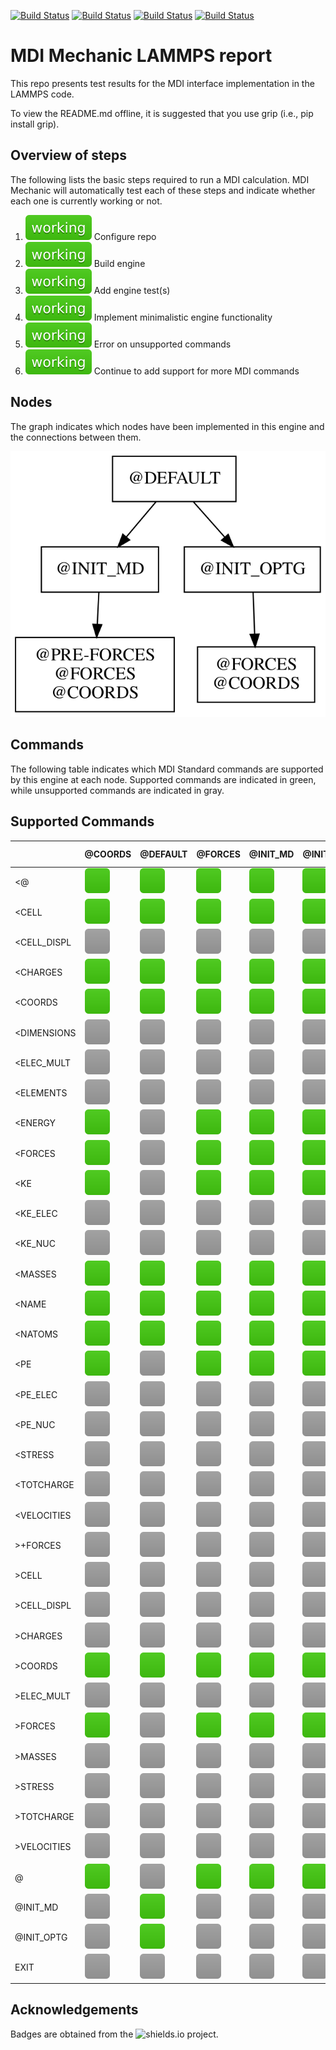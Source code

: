 [![Build Status](https://travis-ci.com/MolSSI-MDI/MDI_lammps2.svg?branch=master)](https://travis-ci.com/MolSSI-MDI/MDI_lammps2)
[![Build Status](https://travis-ci.com/MolSSI-MDI/MDI_lammps2.svg?branch=master)](https://travis-ci.com/MolSSI-MDI/MDI_lammps2)
[![Build Status](https://travis-ci.com/MolSSI-MDI/MDI_lammps2.svg?branch=master)](https://travis-ci.com/MolSSI-MDI/MDI_lammps2)
[![Build Status](https://travis-ci.com/MolSSI-MDI/MDI_lammps2.svg?branch=master)](https://travis-ci.com/MolSSI-MDI/MDI_lammps2)
# MDI Mechanic LAMMPS report

This repo presents test results for the MDI interface implementation in the LAMMPS code.

To view the README.md offline, it is suggested that you use grip (i.e., pip install grip).

## Overview of steps

The following lists the basic steps required to run a MDI calculation.
MDI Mechanic will automatically test each of these steps and indicate whether each one is currently working or not.

[comment]: <> (Badges are downloaded from shields.io, i.e.:)
[comment]: <> (curl https://img.shields.io/badge/-working-success --output report/badges/-working-success.svg)

1. ![step1](report/dynamic_badges/step_config.svg) Configure repo
2. ![step2](report/dynamic_badges/step_engine_build.svg) Build engine
3. ![step3](report/dynamic_badges/step_engine_test.svg) Add engine test(s)
4. ![step5](report/dynamic_badges/step_min_engine.svg) Implement minimalistic engine functionality
5. ![step6](report/dynamic_badges/step_unsupported.svg) Error on unsupported commands
6. ![step8](report/dynamic_badges/step_mdi_nodes.svg) Continue to add support for more MDI commands

## Nodes

The graph indicates which nodes have been implemented in this engine and the connections between them.

![command](report/graphs/node-report.gv.svg)

## Commands

The following table indicates which MDI Standard commands are supported by this engine at each node.
Supported commands are indicated in green, while unsupported commands are indicated in gray.

[travis]: <> ( supported_commands )
## Supported Commands

| | @COORDS | @DEFAULT | @FORCES | @INIT_MD | @INIT_OPTG | @PRE-FORCES |
| ------------- | ------------- | ------------- | ------------- | ------------- | ------------- | ------------- |
| &lt;@ | ![command](report/badges/box-brightgreen.svg) | ![command](report/badges/box-brightgreen.svg) | ![command](report/badges/box-brightgreen.svg) | ![command](report/badges/box-brightgreen.svg) | ![command](report/badges/box-brightgreen.svg) | ![command](report/badges/box-brightgreen.svg) |
| &lt;CELL | ![command](report/badges/box-brightgreen.svg) | ![command](report/badges/box-brightgreen.svg) | ![command](report/badges/box-brightgreen.svg) | ![command](report/badges/box-brightgreen.svg) | ![command](report/badges/box-brightgreen.svg) | ![command](report/badges/box-brightgreen.svg) |
| &lt;CELL_DISPL | ![command](report/badges/box-lightgray.svg) | ![command](report/badges/box-lightgray.svg) | ![command](report/badges/box-lightgray.svg) | ![command](report/badges/box-lightgray.svg) | ![command](report/badges/box-lightgray.svg) | ![command](report/badges/box-lightgray.svg) |
| &lt;CHARGES | ![command](report/badges/box-brightgreen.svg) | ![command](report/badges/box-brightgreen.svg) | ![command](report/badges/box-brightgreen.svg) | ![command](report/badges/box-brightgreen.svg) | ![command](report/badges/box-brightgreen.svg) | ![command](report/badges/box-brightgreen.svg) |
| &lt;COORDS | ![command](report/badges/box-brightgreen.svg) | ![command](report/badges/box-brightgreen.svg) | ![command](report/badges/box-brightgreen.svg) | ![command](report/badges/box-brightgreen.svg) | ![command](report/badges/box-brightgreen.svg) | ![command](report/badges/box-brightgreen.svg) |
| &lt;DIMENSIONS | ![command](report/badges/box-lightgray.svg) | ![command](report/badges/box-lightgray.svg) | ![command](report/badges/box-lightgray.svg) | ![command](report/badges/box-lightgray.svg) | ![command](report/badges/box-lightgray.svg) | ![command](report/badges/box-lightgray.svg) |
| &lt;ELEC_MULT | ![command](report/badges/box-lightgray.svg) | ![command](report/badges/box-lightgray.svg) | ![command](report/badges/box-lightgray.svg) | ![command](report/badges/box-lightgray.svg) | ![command](report/badges/box-lightgray.svg) | ![command](report/badges/box-lightgray.svg) |
| &lt;ELEMENTS | ![command](report/badges/box-lightgray.svg) | ![command](report/badges/box-lightgray.svg) | ![command](report/badges/box-lightgray.svg) | ![command](report/badges/box-lightgray.svg) | ![command](report/badges/box-lightgray.svg) | ![command](report/badges/box-lightgray.svg) |
| &lt;ENERGY | ![command](report/badges/box-brightgreen.svg) | ![command](report/badges/box-lightgray.svg) | ![command](report/badges/box-brightgreen.svg) | ![command](report/badges/box-brightgreen.svg) | ![command](report/badges/box-brightgreen.svg) | ![command](report/badges/box-brightgreen.svg) |
| &lt;FORCES | ![command](report/badges/box-brightgreen.svg) | ![command](report/badges/box-lightgray.svg) | ![command](report/badges/box-brightgreen.svg) | ![command](report/badges/box-brightgreen.svg) | ![command](report/badges/box-brightgreen.svg) | ![command](report/badges/box-brightgreen.svg) |
| &lt;KE | ![command](report/badges/box-brightgreen.svg) | ![command](report/badges/box-lightgray.svg) | ![command](report/badges/box-brightgreen.svg) | ![command](report/badges/box-brightgreen.svg) | ![command](report/badges/box-brightgreen.svg) | ![command](report/badges/box-brightgreen.svg) |
| &lt;KE_ELEC | ![command](report/badges/box-lightgray.svg) | ![command](report/badges/box-lightgray.svg) | ![command](report/badges/box-lightgray.svg) | ![command](report/badges/box-lightgray.svg) | ![command](report/badges/box-lightgray.svg) | ![command](report/badges/box-lightgray.svg) |
| &lt;KE_NUC | ![command](report/badges/box-lightgray.svg) | ![command](report/badges/box-lightgray.svg) | ![command](report/badges/box-lightgray.svg) | ![command](report/badges/box-lightgray.svg) | ![command](report/badges/box-lightgray.svg) | ![command](report/badges/box-lightgray.svg) |
| &lt;MASSES | ![command](report/badges/box-brightgreen.svg) | ![command](report/badges/box-brightgreen.svg) | ![command](report/badges/box-brightgreen.svg) | ![command](report/badges/box-brightgreen.svg) | ![command](report/badges/box-brightgreen.svg) | ![command](report/badges/box-brightgreen.svg) |
| &lt;NAME | ![command](report/badges/box-brightgreen.svg) | ![command](report/badges/box-brightgreen.svg) | ![command](report/badges/box-brightgreen.svg) | ![command](report/badges/box-brightgreen.svg) | ![command](report/badges/box-brightgreen.svg) | ![command](report/badges/box-brightgreen.svg) |
| &lt;NATOMS | ![command](report/badges/box-brightgreen.svg) | ![command](report/badges/box-brightgreen.svg) | ![command](report/badges/box-brightgreen.svg) | ![command](report/badges/box-brightgreen.svg) | ![command](report/badges/box-brightgreen.svg) | ![command](report/badges/box-brightgreen.svg) |
| &lt;PE | ![command](report/badges/box-brightgreen.svg) | ![command](report/badges/box-lightgray.svg) | ![command](report/badges/box-brightgreen.svg) | ![command](report/badges/box-brightgreen.svg) | ![command](report/badges/box-brightgreen.svg) | ![command](report/badges/box-brightgreen.svg) |
| &lt;PE_ELEC | ![command](report/badges/box-lightgray.svg) | ![command](report/badges/box-lightgray.svg) | ![command](report/badges/box-lightgray.svg) | ![command](report/badges/box-lightgray.svg) | ![command](report/badges/box-lightgray.svg) | ![command](report/badges/box-lightgray.svg) |
| &lt;PE_NUC | ![command](report/badges/box-lightgray.svg) | ![command](report/badges/box-lightgray.svg) | ![command](report/badges/box-lightgray.svg) | ![command](report/badges/box-lightgray.svg) | ![command](report/badges/box-lightgray.svg) | ![command](report/badges/box-lightgray.svg) |
| &lt;STRESS | ![command](report/badges/box-lightgray.svg) | ![command](report/badges/box-lightgray.svg) | ![command](report/badges/box-lightgray.svg) | ![command](report/badges/box-lightgray.svg) | ![command](report/badges/box-lightgray.svg) | ![command](report/badges/box-lightgray.svg) |
| &lt;TOTCHARGE | ![command](report/badges/box-lightgray.svg) | ![command](report/badges/box-lightgray.svg) | ![command](report/badges/box-lightgray.svg) | ![command](report/badges/box-lightgray.svg) | ![command](report/badges/box-lightgray.svg) | ![command](report/badges/box-lightgray.svg) |
| &lt;VELOCITIES | ![command](report/badges/box-lightgray.svg) | ![command](report/badges/box-lightgray.svg) | ![command](report/badges/box-lightgray.svg) | ![command](report/badges/box-lightgray.svg) | ![command](report/badges/box-lightgray.svg) | ![command](report/badges/box-lightgray.svg) |
| &gt;+FORCES | ![command](report/badges/box-lightgray.svg) | ![command](report/badges/box-lightgray.svg) | ![command](report/badges/box-lightgray.svg) | ![command](report/badges/box-lightgray.svg) | ![command](report/badges/box-lightgray.svg) | ![command](report/badges/box-lightgray.svg) |
| &gt;CELL | ![command](report/badges/box-lightgray.svg) | ![command](report/badges/box-lightgray.svg) | ![command](report/badges/box-lightgray.svg) | ![command](report/badges/box-lightgray.svg) | ![command](report/badges/box-lightgray.svg) | ![command](report/badges/box-lightgray.svg) |
| &gt;CELL_DISPL | ![command](report/badges/box-lightgray.svg) | ![command](report/badges/box-lightgray.svg) | ![command](report/badges/box-lightgray.svg) | ![command](report/badges/box-lightgray.svg) | ![command](report/badges/box-lightgray.svg) | ![command](report/badges/box-lightgray.svg) |
| &gt;CHARGES | ![command](report/badges/box-lightgray.svg) | ![command](report/badges/box-lightgray.svg) | ![command](report/badges/box-lightgray.svg) | ![command](report/badges/box-lightgray.svg) | ![command](report/badges/box-lightgray.svg) | ![command](report/badges/box-lightgray.svg) |
| &gt;COORDS | ![command](report/badges/box-brightgreen.svg) | ![command](report/badges/box-brightgreen.svg) | ![command](report/badges/box-brightgreen.svg) | ![command](report/badges/box-brightgreen.svg) | ![command](report/badges/box-brightgreen.svg) | ![command](report/badges/box-brightgreen.svg) |
| &gt;ELEC_MULT | ![command](report/badges/box-lightgray.svg) | ![command](report/badges/box-lightgray.svg) | ![command](report/badges/box-lightgray.svg) | ![command](report/badges/box-lightgray.svg) | ![command](report/badges/box-lightgray.svg) | ![command](report/badges/box-lightgray.svg) |
| &gt;FORCES | ![command](report/badges/box-brightgreen.svg) | ![command](report/badges/box-lightgray.svg) | ![command](report/badges/box-brightgreen.svg) | ![command](report/badges/box-brightgreen.svg) | ![command](report/badges/box-brightgreen.svg) | ![command](report/badges/box-brightgreen.svg) |
| &gt;MASSES | ![command](report/badges/box-lightgray.svg) | ![command](report/badges/box-lightgray.svg) | ![command](report/badges/box-lightgray.svg) | ![command](report/badges/box-lightgray.svg) | ![command](report/badges/box-lightgray.svg) | ![command](report/badges/box-lightgray.svg) |
| &gt;STRESS | ![command](report/badges/box-lightgray.svg) | ![command](report/badges/box-lightgray.svg) | ![command](report/badges/box-lightgray.svg) | ![command](report/badges/box-lightgray.svg) | ![command](report/badges/box-lightgray.svg) | ![command](report/badges/box-lightgray.svg) |
| &gt;TOTCHARGE | ![command](report/badges/box-lightgray.svg) | ![command](report/badges/box-lightgray.svg) | ![command](report/badges/box-lightgray.svg) | ![command](report/badges/box-lightgray.svg) | ![command](report/badges/box-lightgray.svg) | ![command](report/badges/box-lightgray.svg) |
| &gt;VELOCITIES | ![command](report/badges/box-lightgray.svg) | ![command](report/badges/box-lightgray.svg) | ![command](report/badges/box-lightgray.svg) | ![command](report/badges/box-lightgray.svg) | ![command](report/badges/box-lightgray.svg) | ![command](report/badges/box-lightgray.svg) |
| @ | ![command](report/badges/box-brightgreen.svg) | ![command](report/badges/box-lightgray.svg) | ![command](report/badges/box-brightgreen.svg) | ![command](report/badges/box-brightgreen.svg) | ![command](report/badges/box-brightgreen.svg) | ![command](report/badges/box-brightgreen.svg) |
| @INIT_MD | ![command](report/badges/box-lightgray.svg) | ![command](report/badges/box-brightgreen.svg) | ![command](report/badges/box-lightgray.svg) | ![command](report/badges/box-lightgray.svg) | ![command](report/badges/box-lightgray.svg) | ![command](report/badges/box-lightgray.svg) |
| @INIT_OPTG | ![command](report/badges/box-lightgray.svg) | ![command](report/badges/box-brightgreen.svg) | ![command](report/badges/box-lightgray.svg) | ![command](report/badges/box-lightgray.svg) | ![command](report/badges/box-lightgray.svg) | ![command](report/badges/box-lightgray.svg) |
| EXIT | ![command](report/badges/box-lightgray.svg) | ![command](report/badges/box-lightgray.svg) | ![command](report/badges/box-lightgray.svg) | ![command](report/badges/box-lightgray.svg) | ![command](report/badges/box-lightgray.svg) | ![command](report/badges/box-lightgray.svg) |

## Acknowledgements

Badges are obtained from the ![shields.io](https://shields.io/) project.
